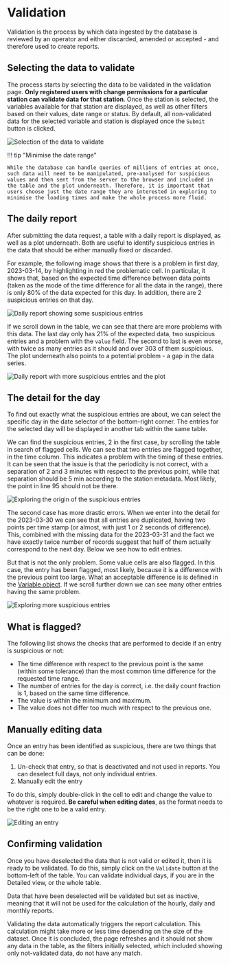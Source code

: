 # Validation

Validation is the process by which data ingested by the database is reviewed by an operator and either discarded, amended or accepted - and therefore used to create reports.

## Selecting the data to validate

The process starts by selecting the data to be validated in the validation page. **Only registered users with change permissions for a particular station can validate data for that station**. Once the station is selected, the variables available for that station are displayed, as well as other filters based on their values, date range or status. By default, all non-validated data for the selected variable and station is displayed once the `Submit` button is clicked.

![Selection of the data to validate](../assets/images/validation_selector.png)

!!! tip "Minimise the date range"

    While the database can handle queries of millions of entries at once, such data will need to be manipulated, pre-analysed for suspicious values and then sent from the server to the browser and included in the table and the plot underneath. Therefore, it is important that users choose just the date range they are interested in exploring to minimise the loading times and make the whole process more fluid.

## The daily report

After submitting the data request, a table with a daily report is displayed, as well as a plot underneath. Both are useful to identify suspicious entries in the data that should be either manually fixed or discarded.

For example, the following image shows that there is a problem in first day, 2023-03-14, by highlighting in red the problematic cell. In particular, it shows that, based on the expected time difference between data points (taken as the mode of the time difference for all the data in the range), there is only 80% of the data expected for this day. In addition, there are 2 suspicious entries on that day.

![Daily report showing some suspicious entries](../assets/images/validation_table.png)

If we scroll down in the table, we can see that there are more problems with this data. The last day only has 21% of the expected data, two suspicious entries and a problem with the `value` field. The second to last is even worse, with twice as many entries as it should and over 303 of them suspicious. The plot underneath also points to a potential problem - a gap in the data series.

![Daily report with more suspicious entries and the plot](../assets/images/validation_table_other_errors.png)

## The detail for the day

To find out exactly what the suspicious entries are about, we can select the specific day in the date selector of the bottom-right corner. The entries for the selected day will be displayed in another tab within the same table.

We can find the suspicious entries, 2 in the first case, by scrolling the table in search of flagged cells. We can see that two entries are flagged together, in the time column. This indicates a problem with the timing of these entries. It can be seen that the issue is that the periodicity is not correct, with a separation of 2 and 3 minutes with respect to the previous point, while that separation should be 5 min according to the station metadata. Most likely, the point in line 95 should not be there.

![Exploring the origin of the suspicious entries](../assets/images/validation_table_detail.png)

The second case has more drastic errors. When we enter into the detail for the 2023-03-30 we can see that all entries are duplicated, having two points per time stamp (or almost, with just 1 or 2 seconds of difference). This, combined with the missing data for the 2023-03-31 and the fact we have exactly twice number of records suggest that half of them actually correspond to the next day. Below we see how to edit entries.

But that is not the only problem. Some value cells are also flagged. In this case, the entry has been flagged, most likely, because it is a difference with the previous point too large. What an acceptable difference is is defined in the [Variable object](Applications/variable.md). If we scroll further down we can see many other entries having the same problem.

![Exploring more suspicious entries](../assets/images/validation_table_suspicious_entries.png)

## What is flagged?

The following list shows the checks that are performed to decide if an entry is suspicious or not:

- The time difference with respect to the previous point is the same (within some tolerance) than the most common time difference for the requested time range.
- The number of entries for the day is correct, i.e. the daily count fraction is 1, based on the same time difference.
- The value is within the minimum and maximum.
- The value does not differ too much with respect to the previous one.

## Manually editing data

Once an entry has been identified as suspicious, there are two things that can be done:

1. Un-check that entry, so that is deactivated and not used in reports. You can deselect full days, not only individual entries.
2. Manually edit the entry

To do this, simply double-click in the cell to edit and change the value to whatever is required. **Be careful when editing dates**, as the format needs to be the right one to be a valid entry.

![Editing an entry](../assets/images/validation_edit_entry.png)

## Confirming validation

Once you have deselected the data that is not valid or edited it, then it is ready to be validated. To do this, simply click on the `Validate` button at the bottom-left of the table. You can validate individual days, if you are in the Detailed view, or the whole table.

Data that have been deselected will be validated but set as inactive, meaning that it will not be used for the calculation of the hourly, daily and monthly reports.

Validating the data automatically triggers the report calculation. This calculation might take more or less time depending on the size of the dataset. Once it is concluded, the page refreshes and it should not show any data in the table, as the filters initially selected, which included showing only not-validated data, do not have any match.
